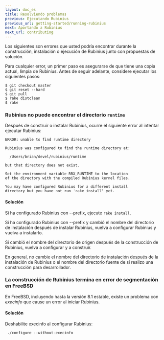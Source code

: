 ```yaml
---
layout: doc_es
title: Resolviendo problemas
previous: Ejecutando Rubinius
previous_url: getting-started/running-rubinius
next: Aportando a Rubinius
next_url: contributing
---
```


Los siguientes son errores que usted podría encontrar durante la construcción, 
instalación o ejecución de Rubinius junto con propuestas de solución.

Para cualquier error, un primer paso es asegurarse de que tiene una copia actual, limpia
de Rubinius. Antes de seguir adelante, considere ejecutar los siguientes pasos:

    $ git checkout master
    $ git reset --hard
    $ git pull
    $ rake distclean
    $ rake


### Rubinius no puede encontrar el directorio `runtime`

  Después de construir o instalar Rubinius, ocurre el siguiente error al
  intentar ejecutar Rubinius:

    ERROR: unable to find runtime directory

    Rubinius was configured to find the runtime directory at:

      /Users/brian/devel/rubinius/runtime

    but that directory does not exist.

    Set the environment variable RBX_RUNTIME to the location
    of the directory with the compiled Rubinius kernel files.

    You may have configured Rubinius for a different install
    directory but you have not run 'rake install' yet.

#### Solución

  Si ha configurado Rubinius con --prefix, ejecute `rake install`.

  Si ha configurado Rubinius con --prefix y cambió el nombre del directorio de
  instalación después de instalar Rubinius, vuelva a configurar Rubinius y
  vuelva a instalarlo.

  Si cambió el nombre del directorio de origen después de la
  construcción de Rubinius, vuelva a configurar y a construir.

  En general, no cambie el nombre del directorio de instalación
  después de la instalación de Rubinius o el nombre del directorio
  fuente de si realizo una construcción para desarrollador.

### La construcción de Rubinius termina en error de segmentación en FreeBSD

  En FreeBSD, incluyendo hasta la versión 8.1 estable, existe un problema con
  _execinfo_ que cause un error al iniciar Rubinius.

#### Solución

Deshabilite execinfo al configurar Rubinius:

     ./configure --without-execinfo
